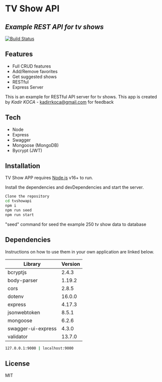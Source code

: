 # TV Show API
## _Example REST API for tv shows_

[![Build Status](https://travis-ci.org/joemccann/dillinger.svg?branch=master)](https://github.com/kadirkoca/tvshowapi)

## Features

- Full CRUD features
- Add/Remove favorites
- Get suggested shows
- RESTful
- Express Server

This is an example for RESTful API server for tv shows. This app is
created by _Kadir KOCA_ - kadirrkoca@gmail.com for feedback

## Tech

- Node
- Express
- Swagger
- Mongoose (MongoDB)
- Bycrypt (JWT)

## Installation

TV Show APP requires [Node.js](https://nodejs.org/) v16+ to run.

Install the dependencies and devDependencies and start the server.

```sh
Clone the repository
cd tvshowapi
npm i
npm run seed
npm run start
```

"seed" command for seed the example 250 tv show data to database

## Dependencies 

Instructions on how to use them in your own application are linked below.

| Library | Version |
| ------ | ------ |
| bcryptjs | 2.4.3 |
| body-parser | 1.19.2 |
| cors |  2.8.5 |
| dotenv | 16.0.0 |
| express | 4.17.3 |
| jsonwebtoken | 8.5.1 |
| mongoose | 6.2.6 |
| swagger-ui-express | 4.3.0 |
| validator | 13.7.0 |

```sh
127.0.0.1:9000 | localhost:9000
```

## License

MIT

